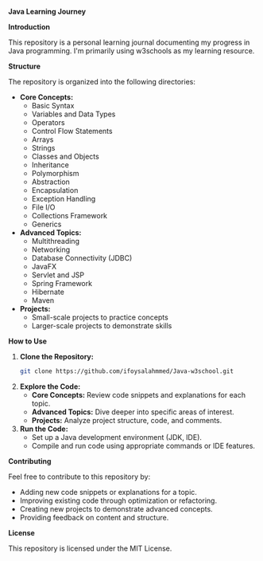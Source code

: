 **Java Learning Journey**

**Introduction**

This repository is a personal learning journal documenting my progress in Java programming. I'm primarily using w3schools as my learning resource.

**Structure**

The repository is organized into the following directories:

- **Core Concepts:**
  - Basic Syntax
  - Variables and Data Types
  - Operators
  - Control Flow Statements
  - Arrays
  - Strings
  - Classes and Objects
  - Inheritance
  - Polymorphism
  - Abstraction
  - Encapsulation
  - Exception Handling
  - File I/O
  - Collections Framework
  - Generics
- **Advanced Topics:**
  - Multithreading
  - Networking
  - Database Connectivity (JDBC)
  - JavaFX
  - Servlet and JSP
  - Spring Framework
  - Hibernate
  - Maven
- **Projects:**
  - Small-scale projects to practice concepts
  - Larger-scale projects to demonstrate skills

**How to Use**

1. **Clone the Repository:**
   ```bash
   git clone https://github.com/ifoysalahmmed/Java-w3school.git
   ```
2. **Explore the Code:**
   - **Core Concepts:** Review code snippets and explanations for each topic.
   - **Advanced Topics:** Dive deeper into specific areas of interest.
   - **Projects:** Analyze project structure, code, and comments.
3. **Run the Code:**
   - Set up a Java development environment (JDK, IDE).
   - Compile and run code using appropriate commands or IDE features.

**Contributing**

Feel free to contribute to this repository by:

- Adding new code snippets or explanations for a topic.
- Improving existing code through optimization or refactoring.
- Creating new projects to demonstrate advanced concepts.
- Providing feedback on content and structure.

**License**

This repository is licensed under the MIT License.
